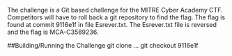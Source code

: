 The challenge is a Git based challenge for the MITRE Cyber Academy CTF.
Competitors will have to roll back a git repository to find the flag.
The flag is found at commit 9116e1f in file Esrever.txt.  The Esrever.txt file is reversed and the flag is MCA-C3589236.

##Building/Running the Challenge
 git clone 
 ...
 git checkout 9116e1f